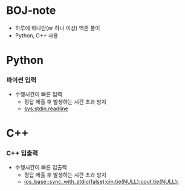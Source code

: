 # BOJ-note
* 하루에 하나만(or 하나 이상) 백준 풀이
* Python, C++ 사용 

# Python
### 파이썬 입력
* 수행시간이 빠른 입력
  * 정답 제출 후 발생하는 시간 초과 방지
  * [sys.stdin.readline](https://velog.io/@yeseolee/Python-%ED%8C%8C%EC%9D%B4%EC%8D%AC-%EC%9E%85%EB%A0%A5-%EC%A0%95%EB%A6%ACsys.stdin.readline)

# C++
### C++ 입출력
* 수행시간이 빠른 입출력
  * 정답 제출 후 발생하는 시간 초과 방지
  * [ios_base::sync_with_stdio(false);cin.tie(NULL);cout.tie(NULL);](https://velog.io/@gogori6565/BOJ-cin.tieNULL%EA%B3%BC-iosbasesyncwithstdiofalse)

